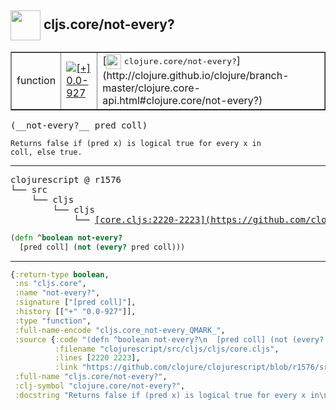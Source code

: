 ## <img width="48px" valign="middle" src="http://i.imgur.com/Hi20huC.png"> cljs.core/not-every?

 <table border="1">
<tr>
<td>function</td>
<td><a href="https://github.com/cljsinfo/api-refs/tree/0.0-927"><img valign="middle" alt="[+] 0.0-927" src="https://img.shields.io/badge/+-0.0--927-lightgrey.svg"></a> </td>
<td>
[<img height="24px" valign="middle" src="http://i.imgur.com/1GjPKvB.png"> <samp>clojure.core/not-every?</samp>](http://clojure.github.io/clojure/branch-master/clojure.core-api.html#clojure.core/not-every?)
</td>
</tr>
</table>

 <samp>
(__not-every?__ pred coll)<br>
</samp>

```
Returns false if (pred x) is logical true for every x in
coll, else true.
```

---

 <pre>
clojurescript @ r1576
└── src
    └── cljs
        └── cljs
            └── <ins>[core.cljs:2220-2223](https://github.com/clojure/clojurescript/blob/r1576/src/cljs/cljs/core.cljs#L2220-L2223)</ins>
</pre>

```clj
(defn ^boolean not-every?
  [pred coll] (not (every? pred coll)))
```


---

```clj
{:return-type boolean,
 :ns "cljs.core",
 :name "not-every?",
 :signature ["[pred coll]"],
 :history [["+" "0.0-927"]],
 :type "function",
 :full-name-encode "cljs.core_not-every_QMARK_",
 :source {:code "(defn ^boolean not-every?\n  [pred coll] (not (every? pred coll)))",
          :filename "clojurescript/src/cljs/cljs/core.cljs",
          :lines [2220 2223],
          :link "https://github.com/clojure/clojurescript/blob/r1576/src/cljs/cljs/core.cljs#L2220-L2223"},
 :full-name "cljs.core/not-every?",
 :clj-symbol "clojure.core/not-every?",
 :docstring "Returns false if (pred x) is logical true for every x in\ncoll, else true."}

```
